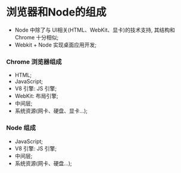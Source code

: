 # 浏览器和Node的组成
- Node 中除了与 UI相关(HTML、WebKit、显卡)的技术支持, 其结构和 Chrome 十分相似;
- Webkit + Node 实现桌面应用开发;

### Chrome 浏览器组成
- HTML;
- JavaScript;
- V8 引擎: JS 引擎;
- WebKit: 布局引擎;
- 中间层;
- 系统资源(网卡、硬盘、显卡...);

### Node 组成
- JavaScript;
- V8 引擎: JS 引擎;
- 中间层;
- 系统资源(网卡、硬盘...);
